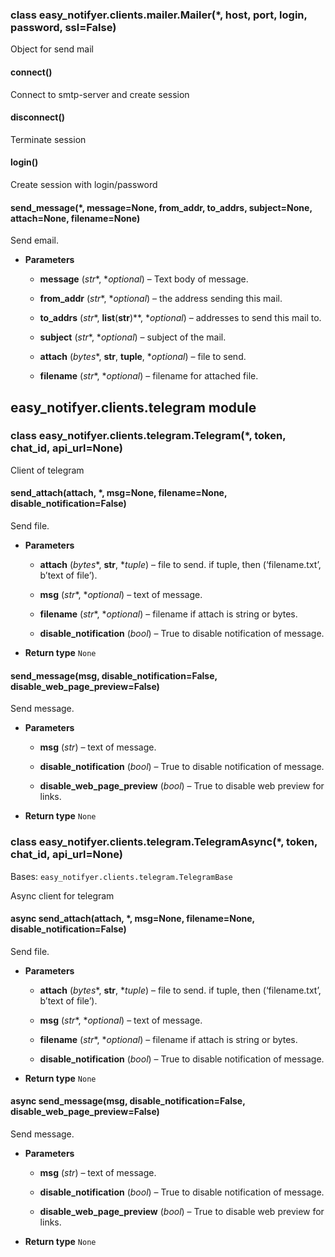### class easy_notifyer.clients.mailer.Mailer(\*, host, port, login, password, ssl=False)

Object for send mail


#### connect()
Connect to smtp-server and create session


#### disconnect()
Terminate session


#### login()
Create session with login/password


#### send_message(\*, message=None, from_addr, to_addrs, subject=None, attach=None, filename=None)
Send email.


* **Parameters**


    * **message** (*str**, **optional*) – Text body of message.


    * **from_addr** (*str**, **optional*) – the address sending this mail.


    * **to_addrs** (*str**, **list**(**str**)**, **optional*) – addresses to send this mail to.


    * **subject** (*str**, **optional*) – subject of the mail.


    * **attach** (*bytes**, **str**, **tuple**, **optional*) – file to send.


    * **filename** (*str**, **optional*) – filename for attached file.


## easy_notifyer.clients.telegram module


### class easy_notifyer.clients.telegram.Telegram(\*, token, chat_id, api_url=None)

Client of telegram


#### send_attach(attach, \*, msg=None, filename=None, disable_notification=False)
Send file.


* **Parameters**


    * **attach** (*bytes**, **str**, **tuple*) – file to send. if tuple, then
    (‘filename.txt’, b’text of file’).


    * **msg** (*str**, **optional*) – text of message.


    * **filename** (*str**, **optional*) – filename if attach is string or bytes.


    * **disable_notification** (*bool*) – True to disable notification of message.



* **Return type**    `None`



#### send_message(msg, disable_notification=False, disable_web_page_preview=False)
Send message.


* **Parameters**


    * **msg** (*str*) – text of message.


    * **disable_notification** (*bool*) – True to disable notification of message.


    * **disable_web_page_preview** (*bool*) – True to disable web preview for links.



* **Return type**    `None`



### class easy_notifyer.clients.telegram.TelegramAsync(\*, token, chat_id, api_url=None)
Bases: `easy_notifyer.clients.telegram.TelegramBase`

Async client for telegram


#### async send_attach(attach, \*, msg=None, filename=None, disable_notification=False)
Send file.


* **Parameters**


    * **attach** (*bytes**, **str**, **tuple*) – file to send. if tuple, then
    (‘filename.txt’, b’text of file’).


    * **msg** (*str**, **optional*) – text of message.


    * **filename** (*str**, **optional*) – filename if attach is string or bytes.


    * **disable_notification** (*bool*) – True to disable notification of message.



* **Return type**    `None`



#### async send_message(msg, disable_notification=False, disable_web_page_preview=False)
Send message.


* **Parameters**


    * **msg** (*str*) – text of message.


    * **disable_notification** (*bool*) – True to disable notification of message.


    * **disable_web_page_preview** (*bool*) – True to disable web preview for links.



* **Return type**    `None`
